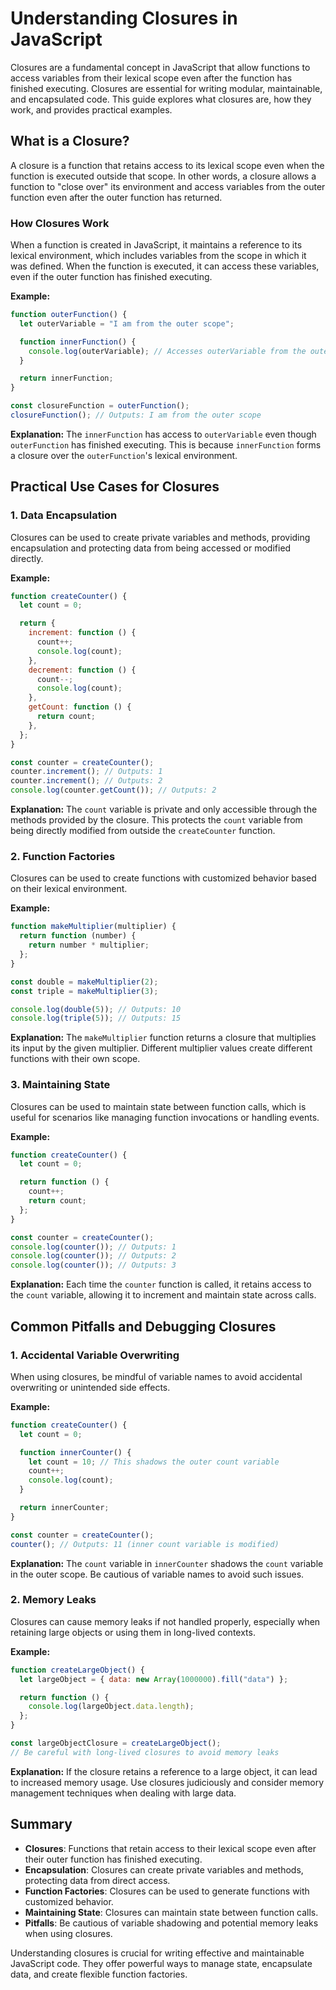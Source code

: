 # Understanding Closures in JavaScript

Closures are a fundamental concept in JavaScript that allow functions to access variables from their lexical scope even after the function has finished executing. Closures are essential for writing modular, maintainable, and encapsulated code. This guide explores what closures are, how they work, and provides practical examples.

## What is a Closure?

A closure is a function that retains access to its lexical scope even when the function is executed outside that scope. In other words, a closure allows a function to "close over" its environment and access variables from the outer function even after the outer function has returned.

### How Closures Work

When a function is created in JavaScript, it maintains a reference to its lexical environment, which includes variables from the scope in which it was defined. When the function is executed, it can access these variables, even if the outer function has finished executing.

**Example:**

```javascript
function outerFunction() {
  let outerVariable = "I am from the outer scope";

  function innerFunction() {
    console.log(outerVariable); // Accesses outerVariable from the outer scope
  }

  return innerFunction;
}

const closureFunction = outerFunction();
closureFunction(); // Outputs: I am from the outer scope
```

**Explanation:** The `innerFunction` has access to `outerVariable` even though `outerFunction` has finished executing. This is because `innerFunction` forms a closure over the `outerFunction`'s lexical environment.

## Practical Use Cases for Closures

### 1. Data Encapsulation

Closures can be used to create private variables and methods, providing encapsulation and protecting data from being accessed or modified directly.

**Example:**

```javascript
function createCounter() {
  let count = 0;

  return {
    increment: function () {
      count++;
      console.log(count);
    },
    decrement: function () {
      count--;
      console.log(count);
    },
    getCount: function () {
      return count;
    },
  };
}

const counter = createCounter();
counter.increment(); // Outputs: 1
counter.increment(); // Outputs: 2
console.log(counter.getCount()); // Outputs: 2
```

**Explanation:** The `count` variable is private and only accessible through the methods provided by the closure. This protects the `count` variable from being directly modified from outside the `createCounter` function.

### 2. Function Factories

Closures can be used to create functions with customized behavior based on their lexical environment.

**Example:**

```javascript
function makeMultiplier(multiplier) {
  return function (number) {
    return number * multiplier;
  };
}

const double = makeMultiplier(2);
const triple = makeMultiplier(3);

console.log(double(5)); // Outputs: 10
console.log(triple(5)); // Outputs: 15
```

**Explanation:** The `makeMultiplier` function returns a closure that multiplies its input by the given multiplier. Different multiplier values create different functions with their own scope.

### 3. Maintaining State

Closures can be used to maintain state between function calls, which is useful for scenarios like managing function invocations or handling events.

**Example:**

```javascript
function createCounter() {
  let count = 0;

  return function () {
    count++;
    return count;
  };
}

const counter = createCounter();
console.log(counter()); // Outputs: 1
console.log(counter()); // Outputs: 2
console.log(counter()); // Outputs: 3
```

**Explanation:** Each time the `counter` function is called, it retains access to the `count` variable, allowing it to increment and maintain state across calls.

## Common Pitfalls and Debugging Closures

### 1. Accidental Variable Overwriting

When using closures, be mindful of variable names to avoid accidental overwriting or unintended side effects.

**Example:**

```javascript
function createCounter() {
  let count = 0;

  function innerCounter() {
    let count = 10; // This shadows the outer count variable
    count++;
    console.log(count);
  }

  return innerCounter;
}

const counter = createCounter();
counter(); // Outputs: 11 (inner count variable is modified)
```

**Explanation:** The `count` variable in `innerCounter` shadows the `count` variable in the outer scope. Be cautious of variable names to avoid such issues.

### 2. Memory Leaks

Closures can cause memory leaks if not handled properly, especially when retaining large objects or using them in long-lived contexts.

**Example:**

```javascript
function createLargeObject() {
  let largeObject = { data: new Array(1000000).fill("data") };

  return function () {
    console.log(largeObject.data.length);
  };
}

const largeObjectClosure = createLargeObject();
// Be careful with long-lived closures to avoid memory leaks
```

**Explanation:** If the closure retains a reference to a large object, it can lead to increased memory usage. Use closures judiciously and consider memory management techniques when dealing with large data.

## Summary

- **Closures**: Functions that retain access to their lexical scope even after their outer function has finished executing.
- **Encapsulation**: Closures can create private variables and methods, protecting data from direct access.
- **Function Factories**: Closures can be used to generate functions with customized behavior.
- **Maintaining State**: Closures can maintain state between function calls.
- **Pitfalls**: Be cautious of variable shadowing and potential memory leaks when using closures.

Understanding closures is crucial for writing effective and maintainable JavaScript code. They offer powerful ways to manage state, encapsulate data, and create flexible function factories.

